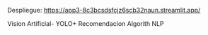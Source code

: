 Despliegue: https://app3-8c3bcsdsfcjz6scb32naun.streamlit.app/

Vision Artificial- YOLO+ Recomendacion Algorith NLP 
